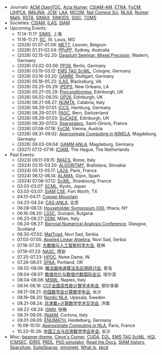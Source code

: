 * Journals: [ACM OpenTOC](https://www.sighpc.org/events/acm-libraryopentoc), [Acta Numer](https://www.cambridge.org/core/journals/acta-numerica), [CSIAM-AM](https://global-sci.com/csiam-am), [ETNA](https://etna.ricam.oeaw.ac.at/), [FoCM](https://link.springer.com/journal/10208), [IJHPCA](https://journals.sagepub.com/home/HPC), [IMAJNA](https://academic.oup.com/imajna), [JCM](https://global-sci.com/jcm), [LAA](https://www.sciencedirect.com/journal/linear-algebra-and-its-applications), [MCOM](https://www.ams.org/cgi-bin/mstrack/accepted_papers/mcom?active=press), [Nat Comput Sci](https://www.nature.com/natcomputsci), [NLAA](https://onlinelibrary.wiley.com/journal/10991506), [Numer Math](https://link.springer.com/journal/211), [RSTA](https://royalsocietypublishing.org/journal/rsta), [SIMAX](https://epubs.siam.org/journal/sjmael), [SIMODS](https://epubs.siam.org/journal/sjmdaq), [SISC](https://epubs.siam.org/journal/sjoce3), [TOMS](https://dl.acm.org/journal/toms)
* Societies: [CSIAM](http://csiam.org.cn), [ILAS](https://ilasic.org), [SIAM](https://www.siam.org)
* Upcoming Events:
   - 11.14-11.17: [SIMIS](https://smip-workshop2025.simis.cn/), 上海
   - 11.16-11.21: [SC](https://sc25.supercomputing.org), St. Louis, MO
   - (2026) 01.07-01.09: [METT](https://homes.esat.kuleuven.be/~mettxi/), Leuven, Belgium
   - (2026) 01.31-02.04: [PPoPP](https://ppopp26.sigplan.org/), Sydney, Australia
   - (2026) 02.15-02.20: [Dagstuhl Seminar: Mixed Precision](https://www.dagstuhl.de/26081), Wadern, Germany
   - (2026) 03.02-03.06: [PP26](https://www.siam.org/conferences-events/siam-conferences/pp26/), Berlin, Germany
   - (2026) 03.10-03.12: [EMS TAG SciML](https://cds.uni-koeln.de/en/workshops/ems-tag-sciml/save-the-date), Cologne, Germany
   - (2026) 03.16-03.20: [GAMM](https://jahrestagung.gamm.org/annual-meeting-2026/), Stuttgart, Germany
   - (2026) 05.18-05.22: [ILAS](https://ilas2026.math.vt.edu/), Blacksburg, VA
   - (2026) 05.25-05.29: [IPDPS](https://www.ipdps.org/), New Orleans, LA
   - (2026) 05.27-05.29: [Preconditioning](https://icms.ac.uk/activities/workshop/precond26/), Edinburgh, UK
   - (2026) 06.02-06.05: [OP26](https://www.siam.org/conferences-events/siam-conferences/op26/), Edinburgh, UK
   - (2026) 06.21-06.27: [NUMTA](https://www.numta.org), Calabria, Italy
   - (2026) 06.29-07.01: [ICCS](https://www.iccs-meeting.org/), Hamburg, Germany
   - (2026) 06.29-07.01: [PASC](https://pasc26.pasc-conference.org/), Bern, Switzerland
   - (2026) 06.29-07.03: [SciCADE](https://www.scicade.org/), Edinburgh, UK
   - (2026) 06.30-07.03: [Sparsedays](https://sparsedays.cerfacs.fr/), Saint-Girons, France
   - (2026) 07.08-07.18: [FoCM](https://focm2026.univie.ac.at/), Vienna, Austria
   - (2026) 08.31-09.02: [Approximate Computing in N(M)LA](https://indico3.mpi-magdeburg.mpg.de/event/59/), Magdeburg, Germany
   - (2026) 09.03-09.04: [GAMM ANLA](https://indico3.mpi-magdeburg.mpg.de/event/58/), Magdeburg, Germany
   - (2027) 07.12-07.16: [ICIAM](https://iciam2027.org), The Hague, The Netherlands
* Past Events:
   - (2023) 09.11-09.15: [IMACS](https://www.imacs2023.eu/), Rome, Italy
   - (2024) 03.15-03.20: [ALGORITMY](https://www.math.sk/alg2024/), Bratislava, Slovakia
   - (2024) 05.13-05.17: [LA24](https://www.siam.org/conferences/cm/conference/la24), Paris, France
   - (2024) 06.12-06.14: [ALAMA](https://www.unioviedo.es/alama2024/), Gijon, Spain
   - (2024) 07.08-07.12: [SciML](https://irma.math.unistra.fr/~micheldansac/SciML2024/), Strasbourg, France
   - 03.03-03.07: [SCML](https://scml.jp/), Kyoto, Japan
   - 03.03-03.07: [SIAM CSE](https://www.siam.org/conferences/cm/conference/cse25), Fort Worth, TX
   - 04.13-04.17: [Copper Mountain](https://grandmaster.colorado.edu/copper/)
   - 04.23-04.24: [CAS-ANLA](https://bvieuble.me/casanla/), 北京
   - 06.08-06.13: [Householder Symposium XXII](https://householder-symposium.github.io), Ithaca, NY
   - 06.16-06.20: [LSSC](https://parallel.bas.bg/Conferences/SciCom25/), Sozopol, Bulgaria
   - 06.23-06.27: [DDM](https://www.dd29.polimi.it), Milan, Italy
   - 06.24-06.27: [Biennial Numerical Analysis Conference](https://numericalanalysisconference.org.uk), Glasgow, Scotland
   - 06.30-07.02: [MatTriad](https://mattriad2025.pmf.uns.ac.rs), Novi Sad, Serbia
   - 07.03-07.05: [Applied Linear Algebra](https://ala2025.pmf.uns.ac.rs), Novi Sad, Serbia
   - 07.18-07.20: [大数据与人工智能科学大会](http://bdai2025.icrp.xjtu.edu.cn/), 桂林
   - 07.19-07.23: [NASC](https://lsec.cc.ac.cn/~NASCNAG/NASC_pages/Conf_pages/NASC25_pages/), 西安
   - 07.20-07.23: [HPDC](https://hpdc.sci.utah.edu/), Notre Dame, IN
   - 07.28-08.01: [SPAA](https://spaa.acm.org/), Portland, OR
   - 08.02-08.06: [解法器快速算法及应用研讨会](https://solver-conference.cn), 青岛
   - 08.04-08.07: [数值优化与数值代数国际会议](https://lsec.cc.ac.cn/~icnonla25/), 哈尔滨
   - 08.04-08.08: [MSML](https://sites.google.com/view/msml2025), Naples, Italy
   - 08.14-08.16: [CCF全国高性能计算学术年会](https://ccf.org.cn/hpcchina2025), 鄂尔多斯
   - 08.17-08.21: [中国数学会计算数学年会](https://my.31huiyi.com/site/pages/index/index?pageId=dcfa0000-b665-5ae1-afd9-08dd553be668), 长沙
   - 08.19-08.20: [Nordic NLA](http://nordic-nla.eu/uppsala-meeting-2025/), Uppsala, Sweden
   - 08.21-08.24: [京津冀+计算数学学术交流会](https://www.math.sdu.edu.cn/info/1019/20787.htm), 济南
   - 08.22-08.24: [ISNN](https://conference.cs.cityu.edu.hk/isnn/), 张掖
   - 08.31-09.05: [INdAM](https://events.dm.unipi.it/event/307/), Cortona, Italy
   - 09.01-09.05: [ENUMATH](http://www.enumath2025.eu), Heidelberg, Germany
   - 10.08-10.10: [Approximate Computing in NLA](https://approxcomputing.sciencesconf.org/), Paris, France
   - 10.23-10.26: [中国工业与应用数学学会年会](https://meeting.csiam.org.cn/), 长沙
* Misc: [beamer-theme](https://hartwork.org/beamer-theme-matrix/), [Cleve's Corner](https://blogs.mathworks.com/cleve/), [CUDA](https://docs.nvidia.com/cuda/), [D2L](http://d2l.ai), [EMS TAG SciML](https://ems-tag-sciml.github.io), [HQI](https://www.hqi.fr/en/), [ICMSEC](https://www.cc.ac.cn/), [IDRIS](http://www.idris.fr/formations/supports_de_cours.html), [PBDL](https://physicsbaseddeeplearning.org/), [PhD simulator](https://research.wmz.ninja/projects/phd/index.html), [Read the Docs](https://about.readthedocs.com/), [SIAM history](http://history.siam.org), [Sparsitute](https://sparsitute.lbl.gov/), [SuiteSparse](https://sparse.tamu.edu), [vimsheet](https://vimsheet.com), [What Is](https://nhigham.com/index-of-what-is-articles/), [xkcd](https://xkcd.com)
